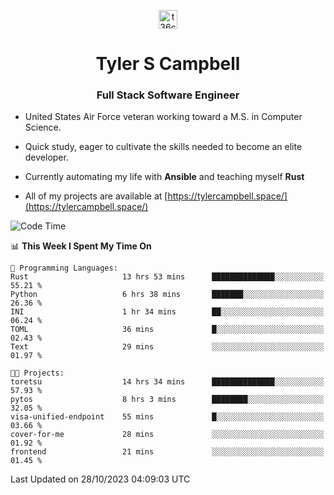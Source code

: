 <p align="center">
<a href="https://www.linkedin.com/in/t36campbell" target="blank"><img align="center" src="https://ik.imagekit.io/t36campbell/Portfolio/linkedin.png.original_m8bbGgPh6.png" alt="t36campbell" height="30" width="30" /></a>
</p>
<h1 align="center">Tyler S Campbell</h1>
<h3 align="center">Full Stack Software Engineer</h3>

* United States Air Force veteran working toward a M.S. in Computer Science.

* Quick study, eager to cultivate the skills needed to become an elite developer.

* Currently automating my life with **Ansible** and teaching myself **Rust**

* All of my projects are available at [https://tylercampbell.space/](https://tylercampbell.space/)

<!--START_SECTION:waka-->
![Code Time](http://img.shields.io/badge/Code%20Time-2%2C930%20hrs%2030%20mins-blue)

📊 **This Week I Spent My Time On** 

```text
💬 Programming Languages: 
Rust                     13 hrs 53 mins      ██████████████░░░░░░░░░░░   55.21 % 
Python                   6 hrs 38 mins       ███████░░░░░░░░░░░░░░░░░░   26.36 % 
INI                      1 hr 34 mins        ██░░░░░░░░░░░░░░░░░░░░░░░   06.24 % 
TOML                     36 mins             █░░░░░░░░░░░░░░░░░░░░░░░░   02.43 % 
Text                     29 mins             ░░░░░░░░░░░░░░░░░░░░░░░░░   01.97 % 

🐱‍💻 Projects: 
toretsu                  14 hrs 34 mins      ██████████████░░░░░░░░░░░   57.93 % 
pytos                    8 hrs 3 mins        ████████░░░░░░░░░░░░░░░░░   32.05 % 
visa-unified-endpoint    55 mins             █░░░░░░░░░░░░░░░░░░░░░░░░   03.66 % 
cover-for-me             28 mins             ░░░░░░░░░░░░░░░░░░░░░░░░░   01.92 % 
frontend                 21 mins             ░░░░░░░░░░░░░░░░░░░░░░░░░   01.45 % 
```


 Last Updated on 28/10/2023 04:09:03 UTC
<!--END_SECTION:waka-->
